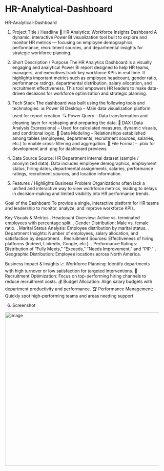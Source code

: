 # HR-Analytical-Dashboard
HR-Analytical-Dashboard
1. Project Title / Headline
💼 HR Analytics: Workforce Insights Dashboard
A dynamic, interactive Power BI visualization tool built to explore and monitor HR metrics — focusing on employee demographics, performance, recruitment sources, and departmental insights for strategic workforce planning.

2. Short Description / Purpose
The HR Analytics Dashboard is a visually engaging and analytical Power BI report designed to help HR teams, managers, and executives track key workforce KPIs in real time. It highlights important metrics such as employee headcount, gender ratio, performance ratings, departmental distribution, salary allocation, and recruitment effectiveness. This tool empowers HR leaders to make data-driven decisions for workforce optimization and strategic planning.

3. Tech Stack
The dashboard was built using the following tools and technologies:
📊 Power BI Desktop – Main data visualization platform used for report creation.
🔍 Power Query – Data transformation and cleaning layer for reshaping and preparing the data.
📐 DAX (Data Analysis Expressions) – Used for calculated measures, dynamic visuals, and conditional logic.
🔗 Data Modeling – Relationships established among tables (employees, departments, recruitment sources, salaries, etc.) to enable cross-filtering and aggregation.
📁 File Format – .pbix for development and .png for dashboard previews.

4. Data Source
Source: HR Department internal dataset (sample / anonymized data).
Data includes employee demographics, employment status, hiring dates, departmental assignments, salaries, performance ratings, recruitment sources, and location information.

5. Features / Highlights
Business Problem
Organizations often lack a unified and interactive way to view workforce metrics, leading to delays in decision-making and limited visibility into HR performance trends.

Goal of the Dashboard
To provide a single, interactive platform for HR teams and leadership to monitor, analyze, and improve workforce KPIs.

Key Visuals & Metrics
. Headcount Overview: Active vs. terminated employees with percentage split.
. Gender Distribution: Male vs. female ratio.
. Marital Status Analysis: Employee distribution by marital status.
. Department Insights: Number of employees, salary allocation, and satisfaction by department.
. Recruitment Sources: Effectiveness of hiring platforms (Indeed, LinkedIn, Google, etc.).
. Performance Ratings: Distribution of “Fully Meets,” “Exceeds,” “Needs Improvement,” and “PIP.”
. Geographic Distribution: Employee locations across North America.

Business Impact & Insights
📈 Workforce Planning: Identify departments with high turnover or low satisfaction for targeted interventions.
🎯 Recruitment Optimization: Focus on top-performing hiring channels to reduce recruitment costs.
💰 Budget Allocation: Align salary budgets with department productivity and performance.
🏆 Performance Management: Quickly spot high-performing teams and areas needing support.

6. Screenshot
<img width="901" height="503" alt="image" src="https://github.com/user-attachments/assets/fa409ea6-de4a-431b-bf94-f9f54911e9e3" />
